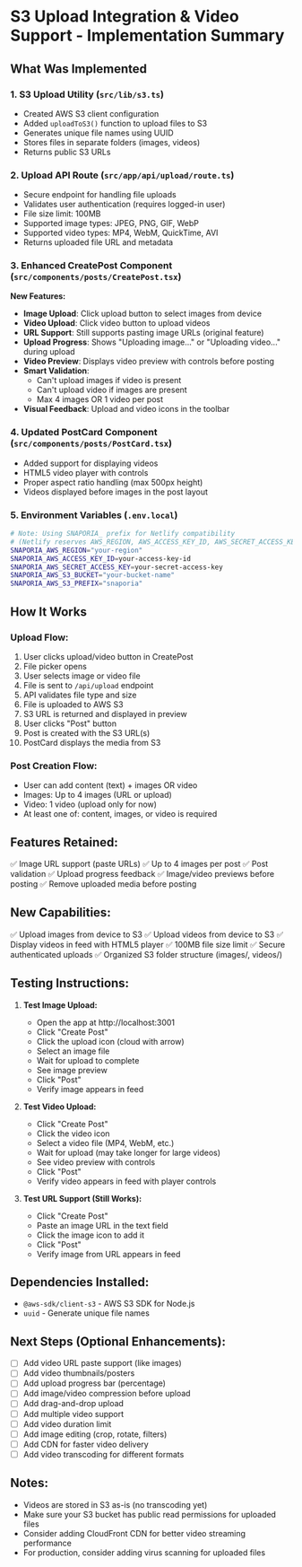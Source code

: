 # S3 Upload Integration & Video Support - Implementation Summary

## What Was Implemented

### 1. S3 Upload Utility (`src/lib/s3.ts`)
- Created AWS S3 client configuration
- Added `uploadToS3()` function to upload files to S3
- Generates unique file names using UUID
- Stores files in separate folders (images, videos)
- Returns public S3 URLs

### 2. Upload API Route (`src/app/api/upload/route.ts`)
- Secure endpoint for handling file uploads
- Validates user authentication (requires logged-in user)
- File size limit: 100MB
- Supported image types: JPEG, PNG, GIF, WebP
- Supported video types: MP4, WebM, QuickTime, AVI
- Returns uploaded file URL and metadata

### 3. Enhanced CreatePost Component (`src/components/posts/CreatePost.tsx`)
**New Features:**
- **Image Upload**: Click upload button to select images from device
- **Video Upload**: Click video button to upload videos
- **URL Support**: Still supports pasting image URLs (original feature)
- **Upload Progress**: Shows "Uploading image..." or "Uploading video..." during upload
- **Video Preview**: Displays video preview with controls before posting
- **Smart Validation**: 
  - Can't upload images if video is present
  - Can't upload video if images are present
  - Max 4 images OR 1 video per post
- **Visual Feedback**: Upload and video icons in the toolbar

### 4. Updated PostCard Component (`src/components/posts/PostCard.tsx`)
- Added support for displaying videos
- HTML5 video player with controls
- Proper aspect ratio handling (max 500px height)
- Videos displayed before images in the post layout

### 5. Environment Variables (`.env.local`)
```bash
# Note: Using SNAPORIA_ prefix for Netlify compatibility
# (Netlify reserves AWS_REGION, AWS_ACCESS_KEY_ID, AWS_SECRET_ACCESS_KEY)
SNAPORIA_AWS_REGION="your-region"
SNAPORIA_AWS_ACCESS_KEY_ID=your-access-key-id
SNAPORIA_AWS_SECRET_ACCESS_KEY=your-secret-access-key
SNAPORIA_AWS_S3_BUCKET="your-bucket-name"
SNAPORIA_AWS_S3_PREFIX="snaporia"
```

## How It Works

### Upload Flow:
1. User clicks upload/video button in CreatePost
2. File picker opens
3. User selects image or video file
4. File is sent to `/api/upload` endpoint
5. API validates file type and size
6. File is uploaded to AWS S3
7. S3 URL is returned and displayed in preview
8. User clicks "Post" button
9. Post is created with the S3 URL(s)
10. PostCard displays the media from S3

### Post Creation Flow:
- User can add content (text) + images OR video
- Images: Up to 4 images (URL or upload)
- Video: 1 video (upload only for now)
- At least one of: content, images, or video is required

## Features Retained:
✅ Image URL support (paste URLs)
✅ Up to 4 images per post
✅ Post validation
✅ Upload progress feedback
✅ Image/video previews before posting
✅ Remove uploaded media before posting

## New Capabilities:
✅ Upload images from device to S3
✅ Upload videos from device to S3
✅ Display videos in feed with HTML5 player
✅ 100MB file size limit
✅ Secure authenticated uploads
✅ Organized S3 folder structure (images/, videos/)

## Testing Instructions:

1. **Test Image Upload:**
   - Open the app at http://localhost:3001
   - Click "Create Post"
   - Click the upload icon (cloud with arrow)
   - Select an image file
   - Wait for upload to complete
   - See image preview
   - Click "Post"
   - Verify image appears in feed

2. **Test Video Upload:**
   - Click "Create Post"
   - Click the video icon
   - Select a video file (MP4, WebM, etc.)
   - Wait for upload (may take longer for large videos)
   - See video preview with controls
   - Click "Post"
   - Verify video appears in feed with player controls

3. **Test URL Support (Still Works):**
   - Click "Create Post"
   - Paste an image URL in the text field
   - Click the image icon to add it
   - Click "Post"
   - Verify image from URL appears in feed

## Dependencies Installed:
- `@aws-sdk/client-s3` - AWS S3 SDK for Node.js
- `uuid` - Generate unique file names

## Next Steps (Optional Enhancements):
- [ ] Add video URL paste support (like images)
- [ ] Add video thumbnails/posters
- [ ] Add upload progress bar (percentage)
- [ ] Add image/video compression before upload
- [ ] Add drag-and-drop upload
- [ ] Add multiple video support
- [ ] Add video duration limit
- [ ] Add image editing (crop, rotate, filters)
- [ ] Add CDN for faster video delivery
- [ ] Add video transcoding for different formats

## Notes:
- Videos are stored in S3 as-is (no transcoding yet)
- Make sure your S3 bucket has public read permissions for uploaded files
- Consider adding CloudFront CDN for better video streaming performance
- For production, consider adding virus scanning for uploaded files
